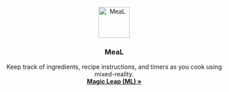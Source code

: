 <p align="center">
    <img src="https://i.gifer.com/kaQ.gif" alt="MeaL" width="72" height="72">
</p>

<h3 align="center">MeaL</h3>

<p align="center">
    Keep track of ingredients, recipe instructions, and timers as you cook using mixed-reality.
    <br>
     <a href="https://www.magicleap.com/en-us/magic-leap-1"><strong>Magic Leap (ML) »</strong></a>
</p>

